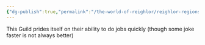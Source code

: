 ```yaml
---
{"dg-publish":true,"permalink":"/the-world-of-reighlor/reighlor-regions/kingdom-of-leloria/joleria/guilds-of-joleria/other-guilds/first-light-fight-flf/"}
---
```


This Guild prides itself on their ability to do jobs quickly (though some joke faster is not always better)